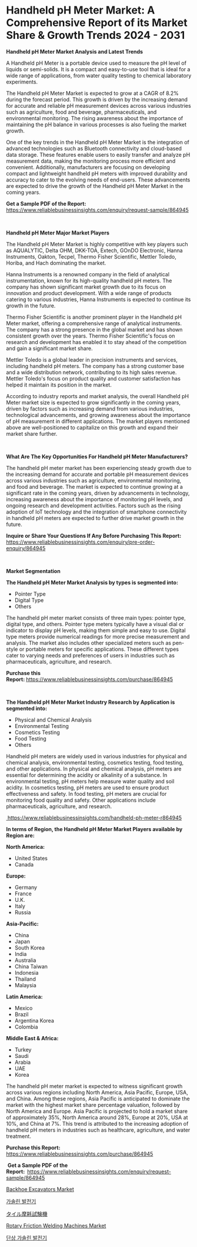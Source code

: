 <p><h1>Handheld pH Meter Market: A Comprehensive Report of its Market Share & Growth Trends 2024 - 2031</h1></p><p><strong>Handheld pH Meter Market Analysis and Latest Trends</strong></p>
<p><p>A Handheld pH Meter is a portable device used to measure the pH level of liquids or semi-solids. It is a compact and easy-to-use tool that is ideal for a wide range of applications, from water quality testing to chemical laboratory experiments.</p><p>The Handheld pH Meter Market is expected to grow at a CAGR of 8.2% during the forecast period. This growth is driven by the increasing demand for accurate and reliable pH measurement devices across various industries such as agriculture, food and beverage, pharmaceuticals, and environmental monitoring. The rising awareness about the importance of maintaining the pH balance in various processes is also fueling the market growth.</p><p>One of the key trends in the Handheld pH Meter Market is the integration of advanced technologies such as Bluetooth connectivity and cloud-based data storage. These features enable users to easily transfer and analyze pH measurement data, making the monitoring process more efficient and convenient. Additionally, manufacturers are focusing on developing compact and lightweight handheld pH meters with improved durability and accuracy to cater to the evolving needs of end-users. These advancements are expected to drive the growth of the Handheld pH Meter Market in the coming years.</p></p>
<p><strong>Get a Sample PDF of the Report:&nbsp;</strong> <a href="https://www.reliablebusinessinsights.com/enquiry/request-sample/864945">https://www.reliablebusinessinsights.com/enquiry/request-sample/864945</a></p>
<p>&nbsp;</p>
<p><strong>Handheld pH Meter Major Market Players</strong></p>
<p><p>The Handheld pH Meter Market is highly competitive with key players such as AQUALYTIC, Delta OHM, DKK-TOA, Extech, GOnDO Electronic, Hanna Instruments, Oakton, Tecpel, Thermo Fisher Scientific, Mettler Toledo, Horiba, and Hach dominating the market. </p><p>Hanna Instruments is a renowned company in the field of analytical instrumentation, known for its high-quality handheld pH meters. The company has shown significant market growth due to its focus on innovation and product development. With a wide range of products catering to various industries, Hanna Instruments is expected to continue its growth in the future.</p><p>Thermo Fisher Scientific is another prominent player in the Handheld pH Meter market, offering a comprehensive range of analytical instruments. The company has a strong presence in the global market and has shown consistent growth over the years. Thermo Fisher Scientific's focus on research and development has enabled it to stay ahead of the competition and gain a significant market share.</p><p>Mettler Toledo is a global leader in precision instruments and services, including handheld pH meters. The company has a strong customer base and a wide distribution network, contributing to its high sales revenue. Mettler Toledo's focus on product quality and customer satisfaction has helped it maintain its position in the market.</p><p>According to industry reports and market analysis, the overall Handheld pH Meter market size is expected to grow significantly in the coming years, driven by factors such as increasing demand from various industries, technological advancements, and growing awareness about the importance of pH measurement in different applications. The market players mentioned above are well-positioned to capitalize on this growth and expand their market share further.</p></p>
<p>&nbsp;</p>
<p><strong>What Are The Key Opportunities For Handheld pH Meter Manufacturers?</strong></p>
<p><p>The handheld pH meter market has been experiencing steady growth due to the increasing demand for accurate and portable pH measurement devices across various industries such as agriculture, environmental monitoring, and food and beverage. The market is expected to continue growing at a significant rate in the coming years, driven by advancements in technology, increasing awareness about the importance of monitoring pH levels, and ongoing research and development activities. Factors such as the rising adoption of IoT technology and the integration of smartphone connectivity in handheld pH meters are expected to further drive market growth in the future.</p></p>
<p><strong>Inquire or Share Your Questions If Any Before Purchasing This Report:</strong> <a href="https://www.reliablebusinessinsights.com/enquiry/pre-order-enquiry/864945">https://www.reliablebusinessinsights.com/enquiry/pre-order-enquiry/864945</a></p>
<p>&nbsp;</p>
<p><strong>Market Segmentation</strong></p>
<p><strong>The Handheld pH Meter Market Analysis by types is segmented into:</strong></p>
<p><ul><li>Pointer Type</li><li>Digital Type</li><li>Others</li></ul></p>
<p><p>The handheld pH meter market consists of three main types: pointer type, digital type, and others. Pointer type meters typically have a visual dial or indicator to display pH levels, making them simple and easy to use. Digital type meters provide numerical readings for more precise measurement and analysis. The market also includes other specialized meters such as pen-style or portable meters for specific applications. These different types cater to varying needs and preferences of users in industries such as pharmaceuticals, agriculture, and research.</p></p>
<p><strong>Purchase this Report:&nbsp;</strong><a href="https://www.reliablebusinessinsights.com/purchase/864945">https://www.reliablebusinessinsights.com/purchase/864945</a></p>
<p>&nbsp;</p>
<p><strong>The Handheld pH Meter Market Industry Research by Application is segmented into:</strong></p>
<p><ul><li>Physical and Chemical Analysis</li><li>Environmental Testing</li><li>Cosmetics Testing</li><li>Food Testing</li><li>Others</li></ul></p>
<p><p>Handheld pH meters are widely used in various industries for physical and chemical analysis, environmental testing, cosmetics testing, food testing, and other applications. In physical and chemical analysis, pH meters are essential for determining the acidity or alkalinity of a substance. In environmental testing, pH meters help measure water quality and soil acidity. In cosmetics testing, pH meters are used to ensure product effectiveness and safety. In food testing, pH meters are crucial for monitoring food quality and safety. Other applications include pharmaceuticals, agriculture, and research.</p></p>
<p><a href="https://www.reliablebusinessinsights.com/handheld-ph-meter-r864945">&nbsp;https://www.reliablebusinessinsights.com/handheld-ph-meter-r864945</a></p>
<p><strong>In terms of Region, the Handheld pH Meter Market Players available by Region are:</strong></p>
<p>
    <p> <strong> North America: </strong>
        <ul>
            <li>United States</li>
            <li>Canada</li>
        </ul>
        </p> 
    <p> <strong> Europe: </strong>
        <ul>
            <li>Germany</li>
            <li>France</li>
            <li>U.K.</li>
            <li>Italy</li>
            <li>Russia</li>
        </ul>
        </p> 
    <p> <strong> Asia-Pacific: </strong>
        <ul>
            <li>China</li>
            <li>Japan</li>
            <li>South Korea</li>
            <li>India</li>
            <li>Australia</li>
            <li>China Taiwan</li>
            <li>Indonesia</li>
            <li>Thailand</li>
            <li>Malaysia</li>
        </ul>
        </p> 
    <p> <strong> Latin America: </strong>
        <ul>
            <li>Mexico</li>
            <li>Brazil</li>
            <li>Argentina Korea</li>
            <li>Colombia</li>
        </ul>
        </p> 
    <p> <strong> Middle East & Africa: </strong>
        <ul>
            <li>Turkey</li>
            <li>Saudi</li>
            <li>Arabia</li>
            <li>UAE</li>
            <li>Korea</li>
        </ul>
    </p>
    </p>
<p><p>The handheld pH meter market is expected to witness significant growth across various regions including North America, Asia Pacific, Europe, USA, and China. Among these regions, Asia Pacific is anticipated to dominate the market with the highest market share percentage valuation, followed by North America and Europe. Asia Pacific is projected to hold a market share of approximately 35%, North America around 28%, Europe at 20%, USA at 10%, and China at 7%. This trend is attributed to the increasing adoption of handheld pH meters in industries such as healthcare, agriculture, and water treatment.</p></p>
<p><strong>Purchase this Report: </strong><a href="https://www.reliablebusinessinsights.com/purchase/864945">https://www.reliablebusinessinsights.com/purchase/864945</a></p>
<p>&nbsp;<strong>Get a Sample PDF of the Report:&nbsp;&nbsp;</strong><a href="https://www.reliablebusinessinsights.com/enquiry/request-sample/864945">https://www.reliablebusinessinsights.com/enquiry/request-sample/864945</a></p>
<p><strong></strong></p>
<p><p><a href="https://github.com/JameTravis/Market-Research-Report-List-5/blob/main/backhoe-excavators-market.md">Backhoe Excavators Market</a></p><p><a href="https://github.com/rsg307664904/Market-Research-Report-List-2/blob/main/8305838167421.md">가솔린 발전기</a></p><p><a href="https://github.com/CarlieShields/Market-Research-Report-List-1/blob/main/9520844156517.md">タイル摩耗試験機</a></p><p><a href="https://github.com/alwa8650/Market-Research-Report-List-1/blob/main/rotary-friction-welding-machines-market.md">Rotary Friction Welding Machines Market</a></p><p><a href="https://github.com/PercyHagernes9778/Market-Research-Report-List-2/blob/main/5225850167422.md">단상 가솔린 발전기</a></p></p>